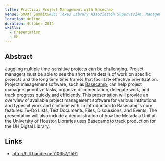 ```yaml
---
title: Practical Project Management with Basecamp
venue: SMART Summit&#58; Texas Library Association Supervision, Management, and Administration Round Table
location: Online
duration: October 2014
skills:
  - Presentation
  - UH
---
```


Abstract
-------

Juggling multiple time-sensitive projects can be challenging. Project managers must be able to see the short term details of work on specific projects and the long term time frames that facilitate effective prioritization. Project management software, such as [Basecamp](https://basecamp.com/), can help project managers prioritize tasks, organize documentation, delegate work, and track progress quickly and efficiently. This presentation will provide an overview of available project management software for various institutions and types of work and continue with an introduction to Basecamp's core features: To-Do Lists, Text Documents, Files, Discussions, and Events. The presentation will also include a demonstration of how the Metadata Unit at the University of Houston Libraries uses Basecamp to track production for the UH Digital Library.


Links
----------

* <http://hdl.handle.net/10657/1591>

